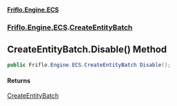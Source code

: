 #### [Friflo.Engine.ECS](index.md 'index')
### [Friflo.Engine.ECS](Friflo.Engine.ECS.md 'Friflo.Engine.ECS').[CreateEntityBatch](CreateEntityBatch.md 'Friflo.Engine.ECS.CreateEntityBatch')

## CreateEntityBatch.Disable() Method

```csharp
public Friflo.Engine.ECS.CreateEntityBatch Disable();
```

#### Returns
[CreateEntityBatch](CreateEntityBatch.md 'Friflo.Engine.ECS.CreateEntityBatch')